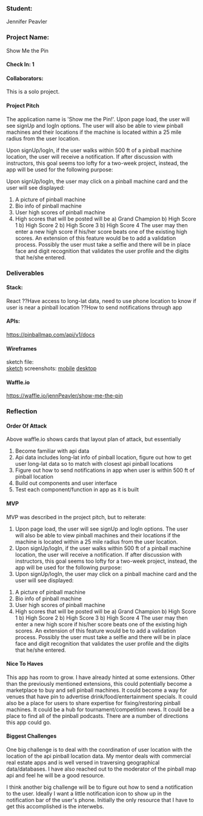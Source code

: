 ### Student:
Jennifer Peavler

### Project Name:
Show Me the Pin  

#### Check In: 1  

#### Collaborators:  
This is a solo project.

#### Project Pitch  
The application name is 'Show me the Pin!'.  Upon page load, the user will see signUp and logIn options.  The user
will also be able to view pinball machines and their locations if the machine is located within a 25 mile radius from the user location.  

Upon signUp/logIn, if the user walks within 500 ft of a pinball machine location, the user will receive a notification.  If after discussion with instructors, this goal seems too lofty for a two-week project, instead, the app will be used for the following purpose:

Upon signUp/logIn, the user may click on a pinball machine card and the user will see displayed:
  1) A picture of pinball machine
  2) Bio info of pinball machine
  3) User high scores of pinball machine
  4) High scores that will be posted will be
    a) Grand Champion
    b) High Score 1
    b) High Score 2
    b) High Score 3
    b) High Score 4
The user may then enter a new high score if his/her score beats one of the existing high scores.  An extension
of this feature would be to add a validation process.  Possibly the user must take a selfie and there will
be in place face and digit recognition that validates the user profile and the digits that he/she entered.

### Deliverables  

#### Stack:
React
??Have access to long-lat data, need to use phone location to know if user is near a pinball location
??How to send notifications through app

#### APIs:  
https://pinballmap.com/api/v1/docs

#### Wireframes
sketch file:  
[sketch]('./images/wireframe.sketch')
screenshots:
[mobile]('./images/mobile-layout.png')
[desktop]('./images/desktop-layout.png')

#### Waffle.io
https://waffle.io/jennPeavler/show-me-the-pin

### Reflection  

#### Order Of Attack  
Above waffle.io shows cards that layout plan of attack, but essentially
1. Become familiar with api data
2. Api data includes long-lat info of pinball location, figure out how to
   get user long-lat data so to match with closest api pinball locations
3. Figure out how to send notifications in app when user is within 500 ft of pinball location
4. Build out components and user interface
5. Test each component/function in app as it is built


#### MVP
MVP was described in the project pitch, but to reiterate:
1.  Upon page load, the user will see signUp and logIn options.  The user
will also be able to view pinball machines and their locations if the machine is located within a 25 mile radius from the user location.
2.  Upon signUp/logIn, if the user walks within 500 ft of a pinball machine location, the user will receive a notification.  If after discussion with instructors, this goal seems too lofty for a two-week project, instead, the app will be used for the following purpose:
3.  Upon signUp/logIn, the user may click on a pinball machine card and the user will see displayed:
  1) A picture of pinball machine
  2) Bio info of pinball machine
  3) User high scores of pinball machine
  4) High scores that will be posted will be
    a) Grand Champion
    b) High Score 1
    b) High Score 2
    b) High Score 3
    b) High Score 4
The user may then enter a new high score if his/her score beats one of the existing high scores.  An extension
of this feature would be to add a validation process.  Possibly the user must take a selfie and there will
be in place face and digit recognition that validates the user profile and the digits that he/she entered.

#### Nice To Haves   
This app has room to grow.  I have already hinted at some extensions.  Other than the previously mentioned extensions, this could potentially become a marketplace to buy and sell pinball machines.  It could become a way for venues that have pin to advertise drink/food/entertainment specials.  It could also be a place for users to share expertise for fixing/restoring pinball machines.  It could be a hub for tournament/competition news.  It could be a place to find all of the pinball podcasts.  There are a number of directions this app could go.

#### Biggest Challenges  
One big challenge is to deal with the coordination of user location with the location of the api pinball location data.  My mentor deals with commercial real estate apps and is well versed in traversing geographical data/databases.  I have also reached out to the moderator of the pinball map api and feel he will be a good resource.

I think another big challenge will be to figure out how to send a notification to the user.  Ideally I want a little notification icon to show up in the notification bar of the user's phone.  Initially the only resource that I have to get this accomplished is the interwebs.
